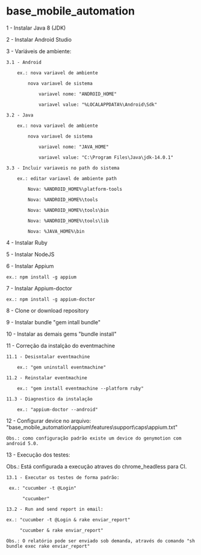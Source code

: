 # base_mobile_automation

1 - Instalar Java 8 (JDK)

2 - Instalar Android Studio

3 - Variáveis de ambiente:
    
    3.1 - Android
        
        ex.: nova variavel de ambiente
            
            nova variavel de sistema
                
                variavel nome: "ANDROID_HOME"

                variavel value: "%LOCALAPPDATA%\Android\Sdk"
    
    3.2 - Java
        
        ex.: nova variavel de ambiente
            
            nova variavel de sistema
                
                variavel nome: "JAVA_HOME"

                variavel value: "C:\Program Files\Java\jdk-14.0.1"

    3.3 - Incluir variaveis no path do sistema
        
        ex.: editar variavel de ambiente path
            
            Nova: %ANDROID_HOME%\platform-tools

            Nova: %ANDROID_HOME%\tools

            Nova: %ANDROID_HOME%\tools\bin

            Nova: %ANDROID_HOME%\tools\lib

            Nova: %JAVA_HOME%\bin

4 - Instalar Ruby

5 - Instalar NodeJS

6 - Instalar Appium

    ex.: npm install -g appium

7 - Instalar Appium-doctor

    ex.: npm install -g appium-doctor

8 - Clone or download repository

9 - Instalar bundle "gem intall bundle"

10 - Instalar as demais gems "bundle install"

11 - Correção da instalção do eventmachine

    11.1 - Desisntalar eventmachine

        ex.: "gem uninstall eventmachine"

    11.2 - Reinstalar eventmachine

        ex.: "gem install eventmachine --platform ruby"

    11.3 - Diagnostico da instalação

        ex.: "appium-doctor --android"

12 - Configurar device no arquivo: "base_mobile_automation\appium\features\support\caps\appium.txt"

    Obs.: como configuração padrão existe um device do genymotion com android 5.0.

13 - Execução dos testes:

Obs.: Está configurada a execução atraves do chrome_headless para CI.

    13.1 - Executar os testes de forma padrão:

     ex.: "cucumber -t @Login"

          "cucumber"

    13.2 - Run and send report in email:

    ex.: "cucumber -t @Login & rake enviar_report"

         "cucumber & rake enviar_report"

    Obs.: O relatório pode ser enviado sob demanda, através do comando "sh bundle exec rake enviar_report"
